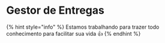 # Gestor de Entregas

{% hint style="info" %}
Estamos trabalhando para trazer todo conhecimento para facilitar sua vida 👍
{% endhint %}
